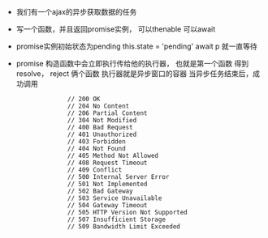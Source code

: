 - 我们有一个ajax的异步获取数据的任务
- 写一个函数，并且返回promise实例， 可以thenable 可以await
- promise实例初始状态为pending this.state = 'pending'
    await p 就一直等待
- promise 构造函数中会立即执行传给他的执行器， 也就是第一个函数
    得到resolve， reject 俩个函数
    执行器就是异步窗口的容器 当异步任务结束后，成功调用



                    // 200 OK
                    // 204 No Content
                    // 206 Partial Content
                    // 304 Not Modified
                    // 400 Bad Request
                    // 401 Unauthorized
                    // 403 Forbidden
                    // 404 Not Found
                    // 405 Method Not Allowed
                    // 408 Request Timeout
                    // 409 Conflict
                    // 500 Internal Server Error
                    // 501 Not Implemented
                    // 502 Bad Gateway
                    // 503 Service Unavailable
                    // 504 Gateway Timeout
                    // 505 HTTP Version Not Supported
                    // 507 Insufficient Storage
                    // 509 Bandwidth Limit Exceeded
